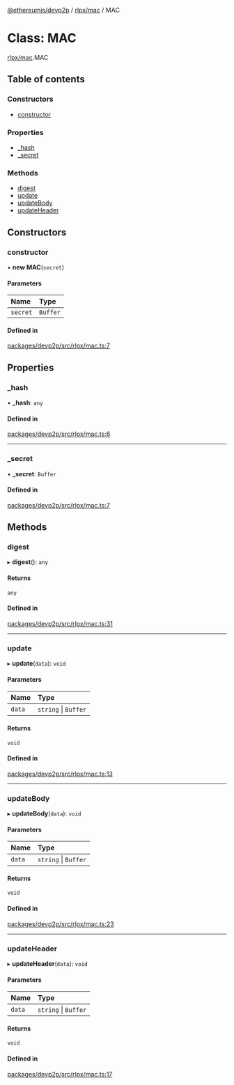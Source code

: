 [@ethereumjs/devp2p](../README.md) / [rlpx/mac](../modules/rlpx_mac.md) / MAC

# Class: MAC

[rlpx/mac](../modules/rlpx_mac.md).MAC

## Table of contents

### Constructors

- [constructor](rlpx_mac.mac.md#constructor)

### Properties

- [\_hash](rlpx_mac.mac.md#_hash)
- [\_secret](rlpx_mac.mac.md#_secret)

### Methods

- [digest](rlpx_mac.mac.md#digest)
- [update](rlpx_mac.mac.md#update)
- [updateBody](rlpx_mac.mac.md#updatebody)
- [updateHeader](rlpx_mac.mac.md#updateheader)

## Constructors

### constructor

• **new MAC**(`secret`)

#### Parameters

| Name | Type |
| :------ | :------ |
| `secret` | `Buffer` |

#### Defined in

[packages/devp2p/src/rlpx/mac.ts:7](https://github.com/ethereumjs/ethereumjs-monorepo/blob/master/packages/devp2p/src/rlpx/mac.ts#L7)

## Properties

### \_hash

• **\_hash**: `any`

#### Defined in

[packages/devp2p/src/rlpx/mac.ts:6](https://github.com/ethereumjs/ethereumjs-monorepo/blob/master/packages/devp2p/src/rlpx/mac.ts#L6)

___

### \_secret

• **\_secret**: `Buffer`

#### Defined in

[packages/devp2p/src/rlpx/mac.ts:7](https://github.com/ethereumjs/ethereumjs-monorepo/blob/master/packages/devp2p/src/rlpx/mac.ts#L7)

## Methods

### digest

▸ **digest**(): `any`

#### Returns

`any`

#### Defined in

[packages/devp2p/src/rlpx/mac.ts:31](https://github.com/ethereumjs/ethereumjs-monorepo/blob/master/packages/devp2p/src/rlpx/mac.ts#L31)

___

### update

▸ **update**(`data`): `void`

#### Parameters

| Name | Type |
| :------ | :------ |
| `data` | `string` \| `Buffer` |

#### Returns

`void`

#### Defined in

[packages/devp2p/src/rlpx/mac.ts:13](https://github.com/ethereumjs/ethereumjs-monorepo/blob/master/packages/devp2p/src/rlpx/mac.ts#L13)

___

### updateBody

▸ **updateBody**(`data`): `void`

#### Parameters

| Name | Type |
| :------ | :------ |
| `data` | `string` \| `Buffer` |

#### Returns

`void`

#### Defined in

[packages/devp2p/src/rlpx/mac.ts:23](https://github.com/ethereumjs/ethereumjs-monorepo/blob/master/packages/devp2p/src/rlpx/mac.ts#L23)

___

### updateHeader

▸ **updateHeader**(`data`): `void`

#### Parameters

| Name | Type |
| :------ | :------ |
| `data` | `string` \| `Buffer` |

#### Returns

`void`

#### Defined in

[packages/devp2p/src/rlpx/mac.ts:17](https://github.com/ethereumjs/ethereumjs-monorepo/blob/master/packages/devp2p/src/rlpx/mac.ts#L17)
